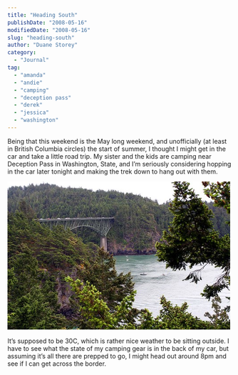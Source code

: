 ```yaml
---
title: "Heading South"
publishDate: "2008-05-16"
modifiedDate: "2008-05-16"
slug: "heading-south"
author: "Duane Storey"
category:
  - "Journal"
tag:
  - "amanda"
  - "andie"
  - "camping"
  - "deception pass"
  - "derek"
  - "jessica"
  - "washington"
---
```


Being that this weekend is the May long weekend, and unofficially (at least in British Columbia circles) the start of summer, I thought I might get in the car and take a little road trip. My sister and the kids are camping near Deception Pass in Washington, State, and I’m seriously considering hopping in the car later tonight and making the trek down to hang out with them.

[![](_images/heading-south-1.jpg)](http://flickr.com/photos/duanestorey/151402356/)

It’s supposed to be 30C, which is rather nice weather to be sitting outside. I have to see what the state of my camping gear is in the back of my car, but assuming it’s all there are prepped to go, I might head out around 8pm and see if I can get across the border.